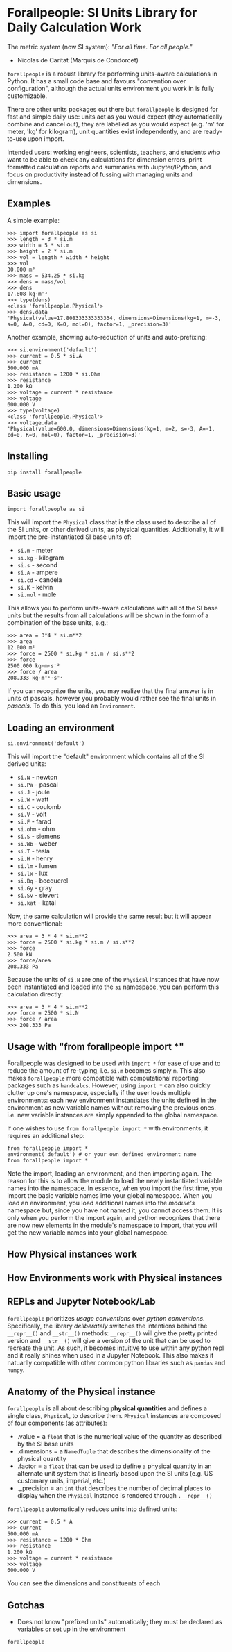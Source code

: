 # Forallpeople: SI Units Library for Daily Calculation Work

The metric system (now SI system):
*"For all time. For all people."*
  - Nicolas de Caritat (Marquis de Condorcet)

`forallpeople` is a robust library for performing units-aware calculations in Python.
It has a small code base and favours "convention over configuration", although the
actual units environment you work in is fully customizable.

There are other units packages out there but `forallpeople` is designed for fast and
simple daily use: units act as you would expect (they automatically combine and
cancel out), they are labelled as you would expect (e.g. 'm' for meter, 'kg' for
kilogram), unit quantities exist independently, and are ready-to-use upon import.

Intended users: working engineers, scientists, teachers, and students who want to be
able to check any calculations for dimension errors, print formatted calculation
reports and summaries with Jupyter/IPython, and focus on productivity instead of
fussing with managing units and dimensions.

## Examples

A simple example:

```
>>> import forallpeople as si
>>> length = 3 * si.m
>>> width = 5 * si.m
>>> height = 2 * si.m
>>> vol = length * width * height
>>> vol
30.000 m³
>>> mass = 534.25 * si.kg
>>> dens = mass/vol
>>> dens
17.808 kg·m⁻³
>>> type(dens)
<class 'forallpeople.Physical'>
>>> dens.data
'Physical(value=17.808333333333334, dimensions=Dimensions(kg=1, m=-3, s=0, A=0, cd=0, K=0, mol=0), factor=1, _precision=3)'
```

Another example, showing auto-reduction of units and auto-prefixing:
```
>>> si.environment('default')
>>> current = 0.5 * si.A
>>> current
500.000 mA
>>> resistance = 1200 * si.Ohm
>>> resistance
1.200 kΩ
>>> voltage = current * resistance
>>> voltage
600.000 V
>>> type(voltage)
<class 'forallpeople.Physical'>
>>> voltage.data
'Physical(value=600.0, dimensions=Dimensions(kg=1, m=2, s=-3, A=-1, cd=0, K=0, mol=0), factor=1, _precision=3)'
```

## Installing

`pip install forallpeople`

## Basic usage

`import forallpeople as si`

This will import the `Physical` class that is the class used to describe all of the SI units, or other derived units,
as physical quantities. Additionally, it will import the pre-instantiated SI base units of:

* `si.m` - meter
* `si.kg` - kilogram
* `si.s` - second
* `si.A` - ampere
* `si.cd` - candela
* `si.K` - kelvin
* `si.mol` - mole

This allows you to perform units-aware calculations with all of the SI base units but the results from all calculations will
be shown in the form of a combination of the base units, e.g.:

```
>>> area = 3*4 * si.m**2
>>> area
12.000 m²
>>> force = 2500 * si.kg * si.m / si.s**2
>>> force
2500.000 kg·m·s⁻²
>>> force / area
208.333 kg·m⁻¹·s⁻²
```

If you can recognize the units, you may realize that the final answer is in units of pascals, however you probably
would rather see the final units in *pascals*. To do this, you load an `Environment`.

## Loading an environment

`si.environment('default')`

This will import the "default" environment which contains all of the SI derived units:

* `si.N` - newton
* `si.Pa` - pascal
* `si.J` - joule
* `si.W` - watt
* `si.C` - coulomb
* `si.V` - volt
* `si.F` - farad
* `si.ohm` - ohm
* `si.S` - siemens
* `si.Wb` - weber
* `si.T` - tesla
* `si.H` - henry
* `si.lm` - lumen
* `si.lx` - lux
* `si.Bq` - becquerel
* `si.Gy` - gray
* `si.Sv` - sievert
* `si.kat` - katal

Now, the same calculation will provide the same result but it will appear more conventional:

```
>>> area = 3 * 4 * si.m**2
>>> force = 2500 * si.kg * si.m / si.s**2
>>> force
2.500 kN
>>> force/area
208.333 Pa
```

Because the units of `si.N` are one of the `Physical` instances that have now been instantiated and loaded into the `si` namespace, you can perform this calculation directly: 

```
>>> area = 3 * 4 * si.m**2
>>> force = 2500 * si.N
>>> force / area
>>> 208.333 Pa
```

## Usage with "from forallpeople import *"

Forallpeople was designed to be used with `import *` for ease of use and to reduce the amount of re-typing, i.e. `si.m` becomes simply `m`. This also makes `forallpeople` more compatible with computational reporting packages such as `handcalcs`. However, using `import *` can also quickly clutter up one's namespace, especially if the user loads multiple environments: each new environment instantiates the units defined in the environment as new variable names without removing the previous ones. i.e. new variable instances are simply appended to the global namespace.

If one wishes to use `from forallpeople import *` with environments, it requires an additional step:

```
from forallpeople import *
environment('default') # or your own defined environment name
from forallpeople import *
```

Note the import, loading an environment, and then importing again. The reason for this is to allow the module to load the newly instantiated variable names into the namespace. In essence, when you import the first time, you import the basic variable names into your global namespace. When you load an environment, you load additional names into the *module's* namespace but, since you have not named it, you cannot access them. It is only when you perform the import again, and python recognizes that there are now new elements in the module's namespace to import, that you will get the new variable names into your global namespace.


## How Physical instances work

## How Environments work with Physical instances


## REPLs and Jupyter Notebook/Lab

`forallpeople` prioritizes *usage conventions* over *python conventions*. Specifically, the library *deliberately* switches the intentions behind the `__repr__()` and `__str__()` methods: `__repr__()` will give the pretty printed version and `__str__()` will give a version of the unit that can be used to recreate the unit. As such, it becomes intuitive to use within any python repl and it really shines when used in a Jupyter Notebook. This also makes it natuarlly compatible with other common python libraries such as `pandas` and `numpy`.

## Anatomy of the Physical instance

`forallpeople` is all about describing **physical quantities** and defines a single class, `Physical`, to describe them. `Physical` instances are composed of four components (as attributes): 
* .value = a `float` that is the numerical value of the quantity as described by the SI base units
* .dimensions = a `NamedTuple` that describes the dimensionality of the physical quantity
* .factor = a `float` that can be used to define a physical quantity in an alternate unit system that is linearly based upon the SI units (e.g. US customary units, imperial, etc.)
* ._precision = an `int` that describes the number of decimal places to display when the `Physical` instance is rendered through `.__repr__()`

`forallpeople` automatically reduces units into defined units:
```
>>> current = 0.5 * A
>>> current
500.000 mA
>>> resistance = 1200 * Ohm
>>> resistance
1.200 kΩ
>>> voltage = current * resistance
>>> voltage
600.000 V
```

You can see the dimensions and constituents of each 

## Gotchas

* Does not know "prefixed units" automatically; they must be declared as variables or set up in the environment

`forallpeople` 



